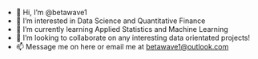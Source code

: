 - 👋 Hi, I’m @betawave1
- 👀 I’m interested in Data Science and Quantitative Finance
- 🌱 I’m currently learning Applied Statistics and Machine Learning
- 💞️ I’m looking to collaborate on any interesting data orientated projects!
- 📫 Message me on here or email me at betawave1@outlook.com


